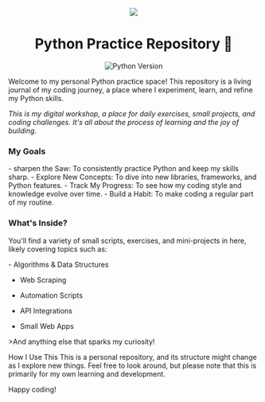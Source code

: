 <p align="center">
<img src="https://s3.dualstack.us-east-2.amazonaws.com/pythondotorg-assets/media/community/logos/python-logo-only.png">
</p>

<h1 align="center">Python Practice Repository 🐍</h1>

<p align="center">
<img src="https://img.shields.io/badge/python-3.13-blue.svg" alt="Python Version"/>
</p>
<p>Welcome to my personal Python practice space! This repository is a living journal of my coding journey, a place where I experiment, learn, and refine my Python skills.</p>

<i>This is my digital workshop, a place for daily exercises, small projects, and coding challenges. It's all about the process of learning and the joy of building.</i>

<h3>My Goals</h3>
<p>- sharpen the Saw: To consistently practice Python and keep my skills sharp.
- Explore New Concepts: To dive into new libraries, frameworks, and Python features.
- Track My Progress: To see how my coding style and knowledge evolve over time.
- Build a Habit: To make coding a regular part of my routine.
</p>
<h3>What's Inside?</h3>
<p>You'll find a variety of small scripts, exercises, and mini-projects in here, likely covering topics such as:
</p>
<p>
- Algorithms & Data Structures

- Web Scraping

- Automation Scripts

- API Integrations

- Small Web Apps
</p>
>And anything else that sparks my curiosity!

How I Use This
This is a personal repository, and its structure might change as I explore new things. Feel free to look around, but please note that this is primarily for my own learning and development.

Happy coding!
